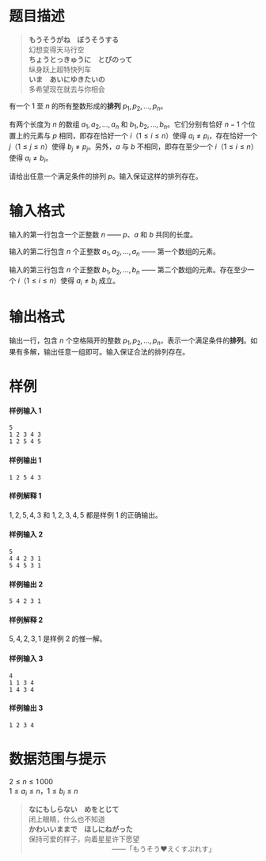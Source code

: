 
# 题目描述

> **もうそうがね　ぼうそうする**  
> 幻想变得天马行空  
> **ちょうとっきゅうに　とびのって**  
> 纵身跃上超特快列车  
> **いま　あいにゆきたいの**  
> 多希望现在就去与你相会

有一个 $1$ 至 $n$ 的所有整数形成的**排列** $p_1, p_2, \ldots, p_n$。

有两个长度为 $n$ 的数组 $a_1, a_2, \ldots, a_n$ 和 $b_1, b_2, \ldots, b_n$。它们分别有恰好 $n - 1$ 个位置上的元素与 $p$ 相同，即存在恰好一个 $i$（$1 \leq i \leq n$）使得 $a_i \neq p_i$，存在恰好一个 $j$（$1 \leq j \leq n$）使得 $b_j \neq p_j$。另外，$a$ 与 $b$ 不相同，即存在至少一个 $i$（$1 \leq i \leq n$）使得 $a_i \neq b_i$。

请给出任意一个满足条件的排列 $p$。输入保证这样的排列存在。

# 输入格式

输入的第一行包含一个正整数 $n$ —— $p$、$a$ 和 $b$ 共同的长度。

输入的第二行包含 $n$ 个正整数 $a_1, a_2, \ldots, a_n$ —— 第一个数组的元素。

输入的第三行包含 $n$ 个正整数 $b_1, b_2, \ldots, b_n$ —— 第二个数组的元素。存在至少一个 $i$（$1 \leq i \leq n$）使得 $a_i \neq b_i$ 成立。

# 输出格式

输出一行，包含 $n$ 个空格隔开的整数 $p_1, p_2, \ldots, p_n$，表示一个满足条件的**排列**。如果有多解，输出任意一组即可。输入保证合法的排列存在。

# 样例

#### 样例输入 1
```plain
5
1 2 3 4 3
1 2 5 4 5
```

#### 样例输出 1
```plain
1 2 5 4 3
```

#### 样例解释 1
$1, 2, 5, 4, 3$ 和 $1, 2, 3, 4, 5$ 都是样例 1 的正确输出。

#### 样例输入 2
```plain
5
4 4 2 3 1
5 4 5 3 1
```

#### 样例输出 2
```plain
5 4 2 3 1
```

#### 样例解释 2
$5, 4, 2, 3, 1$ 是样例 2 的惟一解。

#### 样例输入 3
```plain
4
1 1 3 4
1 4 3 4
```

#### 样例输出 3
```plain
1 2 3 4
```

# 数据范围与提示

$2 \leq n \leq 1\,000$  
$1 \leq a_i \leq n$，$1 \leq b_i \leq n$

> **なにもしらない　めをとじて**  
> 闭上眼睛，什么也不知道  
> **かわいいままで　ほしにねがった**  
> 保持可爱的样子，向着星星许下愿望  
> 　　　　　　　　　　　　——「もうそう❤えくすぷれす」

